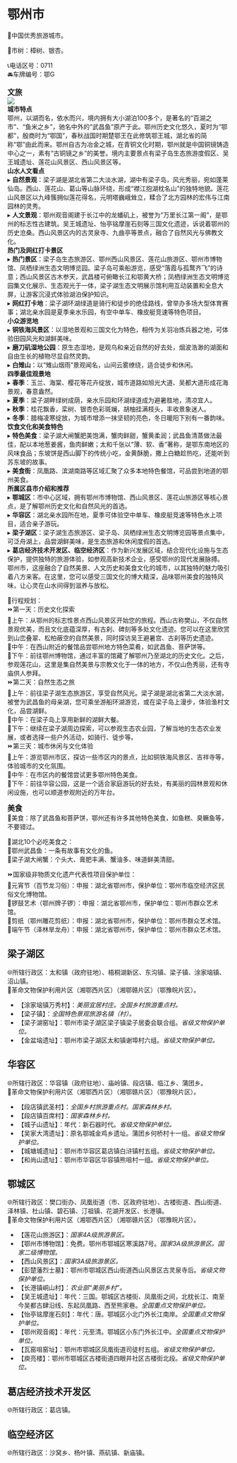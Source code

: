 # 鄂州市  
🏅中国优秀旅游城市。  

🌳市树：樟树、银杏。  

📞电话区号：0711  
🚘车牌编号：鄂G  

<big>**文旅**</big>  
![](https://boot-img.xuexi.cn/image/1005/process/9c7fee5d03ed4aa9b2d113c7bbffa3a2.jpg)  
**城市特点**  
鄂州，以湖而名，依水而兴，境内拥有大小湖泊100多个，是著名的“百湖之市”、“鱼米之乡”，驰名中外的“武昌鱼”原产于此。鄂州历史文化悠久，夏时为“鄂都”，殷商时为“鄂国”，春秋战国时期楚鄂王在此修筑鄂王城，湖北省的简称“鄂”由此而来。鄂州自古为冶金之城，在青铜文化时期，鄂州就是中国铜镜铸造中心之一，素有“古铜镜之乡”的美誉。境内主要景点有梁子岛生态旅游度假区、吴王城遗址、莲花山风景区、西山风景区等。  
**山水人文看点**  
▸ **自然景观**：梁子湖是湖北省第二大淡水湖，湖中有梁子岛，风光秀丽，宛如蓬莱仙岛。西山、莲花山、葛山等山脉环绕，形成“襟江抱湖枕名山”的独特地貌。莲花山风景区以九峰簇拥似莲花得名，元明塔巍峨耸立，糅合了北方园林的宏伟与江南园林的灵秀。  
▸ **人文景观**：鄂州观音阁建于长江中的龙蟠矶上，被誉为“万里长江第一阁”，是鄂州的标志性古建筑。吴王城遗址、怡亭铭摩崖石刻等三国文化遗迹，诉说着鄂州的历史沧桑。西山风景区内的古灵泉寺、九曲亭等景点，融合了自然风光与佛教文化。  
**热门及网红打卡景区**  
▸ **热门景区**：梁子岛生态旅游区、鄂州西山风景区、莲花山旅游区、鄂州市博物馆、凤栖绿洲生态文明博览园。梁子岛可乘船游览，感受“落霞与孤鹜齐飞”的诗意；西山风景区古木参天，武昌楼可俯瞰长江和鄂黄大桥；凤栖绿洲生态文明博览园集文化展示、生态观光于一体，梁子湖生态文明展示馆利用互动装置和全息大屏，让游客沉浸式体验湖泊保护知识。  
▸ **网红打卡地**：梁子湖环湖绿道是骑行和徒步的绝佳路线，曾举办多场大型体育赛事；湖北亲水园是夏季亲水乐园，有空中单车、橡皮艇竞速等特色项目。  
**小众游览地**  
▸ **铜铁海风景区**：以湿地景观和三国文化为特色，相传为关羽冶炼兵器之地，可体验田园风光和湖鲜美味。  
▸ **磨刀矶湿地公园**：原生态湿地，是观鸟和亲近自然的好去处，烟波浩渺的湖面和自由生长的植物尽显自然灵韵。  
▸ **白雉山**：以“雉山烟雨”景观闻名，山间云雾缭绕，适合徒步和休闲。  
**四季最佳观景地**  
▸ **春季**：玉兰、海棠、樱花等花卉绽放，城市道路如旭光大道、吴都大道形成花海景观，春意盎然。  
▸ **夏季**：梁子湖畔绿树成荫，亲水乐园和环湖绿道成为避暑胜地，清凉宜人。  
▸ **秋季**：桂花飘香，栾树、银杏色彩斑斓，胡柚挂满枝头，丰收景象迷人。  
▸ **冬季**：腊梅凌寒绽放，为城市增添一抹坚韧的亮色，冬日暖阳下别有一番韵味。  
**饮食文化和美食特色**  
▸ **特色美食**：梁子湖大闸蟹肥美饱满，蟹肉鲜甜，蟹黄柔润；武昌鱼清蒸做法最佳，配以本地葱姜酱，鱼肉鲜嫩；太和千张以“薄、软、香”著称，是鄂东南地区的风味食品；东坡饼是西山脚下的传统小吃，金黄酥脆，撒上白糖趁热吃，还能听到苏东坡的故事。  
▸ **美食街**：凤凰路、滨湖南路等区域汇聚了众多本地特色餐馆，可品尝到地道的鄂州美食。  
**所属区县市介绍和推荐**  
▸ **鄂城区**：市中心区域，拥有鄂州市博物馆、西山风景区、莲花山旅游区等核心景点，是了解鄂州历史文化和自然风光的首选。  
▸ **华容区**：湖北亲水园所在地，夏季可体验空中单车、橡皮艇竞速等特色水上项目，适合亲子游玩。  
▸ **梁子湖区**：梁子湖生态旅游区、梁子岛、凤栖绿洲生态文明博览园等景点集中，可泛舟湖上，品尝湖鲜美味，是生态旅游和休闲度假的首选。  
▸ **葛店经济技术开发区、临空经济区**：作为新兴发展区域，结合现代化设施与生态保护，提供独特的旅游体验，如参观高新技术企业，感受鄂州的现代发展脉搏。  
鄂州市，这座融合了自然美景、人文历史和美食文化的城市，以其独特的魅力吸引着八方来客。在这里，您可以感受三国文化的博大精深，品味鄂州美食的独特风味，让心灵在山水间得到滋养与放松。  

🧭行程规划：  
⏩第一天：历史文化探索  
🔸上午：从鄂州的标志性景点西山风景区开始您的旅程。西山古称樊山，不仅自然景观优美，而且文化底蕴深厚，有古刹、碑刻等多处文化遗迹。您可以在这里欣赏到山峦叠翠、松柏蔽空的自然美景，同时探访吴王避暑宫、古刹等历史遗迹。  
🔸中午：在西山附近的餐馆品尝鄂州地方特色菜肴，如武昌鱼、菩萨饼等。  
🔸下午：前往鄂州博物馆，通过丰富的馆藏了解鄂州乃至湖北的历史文化。之后，参观莲花山，这里是集自然美景与宗教文化于一体的地方，不仅山色秀丽，还有寺庙供人参拜。  
⏩第二天：自然生态之旅  
🔸上午：前往梁子湖生态旅游区，享受自然风光。梁子湖是湖北省第二大淡水湖，被誉为武昌鱼的母亲湖，您可乘坐游船环湖游览，或在梁子岛上漫步，体验渔村文化，品尝湖鲜。  
🔸中午：在梁子岛上享用新鲜的湖鲜大餐。  
🔸下午：继续在梁子湖周边探索，可以参观生态农业园，了解当地的生态农业发展，或者选择一些户外活动，如骑行、徒步等。  
⏩第三天：城市休闲与文化体验  
🔸上午：游览鄂州市区，探访一些市区内的景点，比如铜铁海风景区、吉祥寺等，体验城市的文化氛围。  
🔸中午：在市区内的餐馆尝试更多鄂州特色美食。  
🔸下午：前往华容公园，这是一个适合家庭游玩的好去处，有美丽的园林景观和休闲设施，也可以顺道参观附近的万年台。  

<big>**美食**</big>  
🍴美食：除了武昌鱼和菩萨饼，鄂州还有许多其他特色美食，如鱼糕、臭鳜鱼等，不要错过。  

🍴湖北10个必吃美食之：  
🔸鄂州武昌鱼：一条有故事有文化的鱼。  
🔸梁子湖大闸蟹：个头大、膏肥丰满、蟹油多、味道鲜美清甜。  

⏩国家级非物质文化遗产代表性项目保护单位：  
🔸元宵节（百节龙习俗）：申报：湖北省鄂州市，保护单位：鄂州市临空经济区民俗文化博物馆。  
🔸锣鼓艺术（鄂州牌子锣）：申报：湖北省鄂州市，保护单位：鄂州市群众艺术馆。  
🔸剪纸（鄂州雕花剪纸）：申报：湖北省鄂州市，保护单位：鄂州市群众艺术馆。  
🔸端午节（泽林旱龙舟）：申报：湖北省鄂州市，保护单位：鄂州市群众艺术馆。  

## 梁子湖区  
🌐所辖行政区：太和镇（政府驻地）、梧桐湖新区、东沟镇、梁子镇、涂家垴镇、沼山镇。  
🚩革命文物保护利用片区（湘鄂西片区）（湘鄂赣片区）（鄂豫皖片区）。  

* 【涂家垴镇万秀村】：*美丽宜居村庄。全国乡村旅游重点村。*  
* 【梁子镇】：*全国特色景观旅游名镇（村）。*  
* 【梁子湖窑址】：鄂州市梁子湖区梁子镇梁子居委会联合组。*省级文物保护单位。*  
* 【金盆垴遗址】：鄂州市梁子湖区太和镇谢埠村六组。*省级文物保护单位。*  

## 华容区  
🌐所辖行政区：华容镇（政府驻地）、庙岭镇、段店镇、临江乡、蒲团乡。  
🚩革命文物保护利用片区（湘鄂西片区）（湘鄂赣片区）（鄂豫皖片区）。  

* 【段店镇武圣村】：*全国乡村旅游重点村。国家森林乡村。*  
* 【段店镇百席村】：*国家森林乡村。*  
* 【城子山遗址】：年代：新石器时代。*省级文物保护单位。*  
* 【吴家大湾遗址】：原名鄂城金鸡乡遗址。蒲团乡何桥村十一组。*省级文物保护单位。*  
* 【城塘城遗址】：鄂州市华容区葛店镇白浒镇村五组。*省级文物保护单位。*  
* 【和尚山遗址】：鄂州市华容区华容镇熊咀村一组。*省级文物保护单位。*  

## 鄂城区  
🌐所辖行政区：樊口街办、凤凰街道（市、区政府驻地）、古楼街道、西山街道、泽林镇、杜山镇、碧石镇、汀祖镇、花湖开发区、长港镇。  
🚩革命文物保护利用片区（湘鄂西片区）（湘鄂赣片区）（鄂豫皖片区）。  

* 【莲花山旅游区】：*国家4A级旅游景区。*  
* 【鄂州市博物馆】：免费。鄂州市鄂城区寒溪路7号。*国家3A级旅游景区。国家二级博物馆。*  
* 【西山风景区】：*国家3A级旅游景区。*  
* 【彭楚藩烈士墓】：鄂州市鄂城区西山街道西山风景区古灵泉寺后。*省级文物保护单位。*  
* 【长港镇峒山村】：*农业部“美丽乡村”。*  
* 【吴王城遗址】：年代：三国。鄂城区古楼街、凤凰街之间，北枕长江、南至今吴都古肆沿线、东起凤凰路、西至熊家巷。*全国重点文物保护单位。*  
* 【怡亭铭摩崖石刻】：年代：唐。鄂城区小北门外长江南岸。*全国重点文物保护单位。*  
* 【鄂州观音阁】：年代：元至清。鄂城区小东门外长江中。*全国重点文物保护单位。*  
* 【瓦窑咀窑址】：鄂州市鄂城区凤凰街道司徒村五组。*省级文物保护单位。*  
* 【庾亮楼】：鄂州市鄂城区古楼街道四眼井社区古楼街北段。*省级文物保护单位。*  

## 葛店经济技术开发区  
🌐所辖行政区：葛店镇。  

## 临空经济区  
🌐所辖行政区：沙窝乡、杨叶镇、燕矶镇、新庙镇。  
